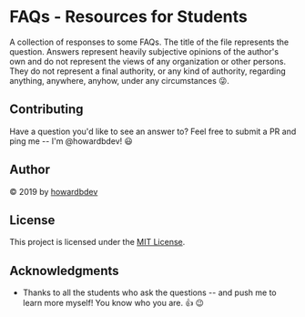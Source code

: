 # FAQs - Resources for Students

A collection of responses to some FAQs.  The title of the file represents the question.  Answers represent heavily subjective opinions of the author's own and do not represent the views of any organization or other persons.  They do not represent a final authority, or any kind of authority, regarding anything, anywhere, anyhow, under any circumstances :stuck_out_tongue_winking_eye:.

## Contributing

Have a question you'd like to see an answer to?  Feel free to submit a PR and ping me -- I'm @howardbdev! :smiley:

## Author

&copy; 2019 by [howardbdev]

## License

This project is licensed under the [MIT License].

## Acknowledgments

* Thanks to all the students who ask the questions -- and push me to learn more myself!  You know who you are.  :+1: :wink:

[howardbdev]:https://github.com/howardbdev
[MIT License]:https://opensource.org/licenses/MIT
